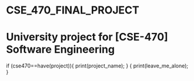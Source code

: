 # CSE_470_FINAL_PROJECT
University project for [CSE-470] Software Engineering
=====================================================
if (cse470==have(project)){
  print(project_name);
}
{
print(leave_me_alone);
}
